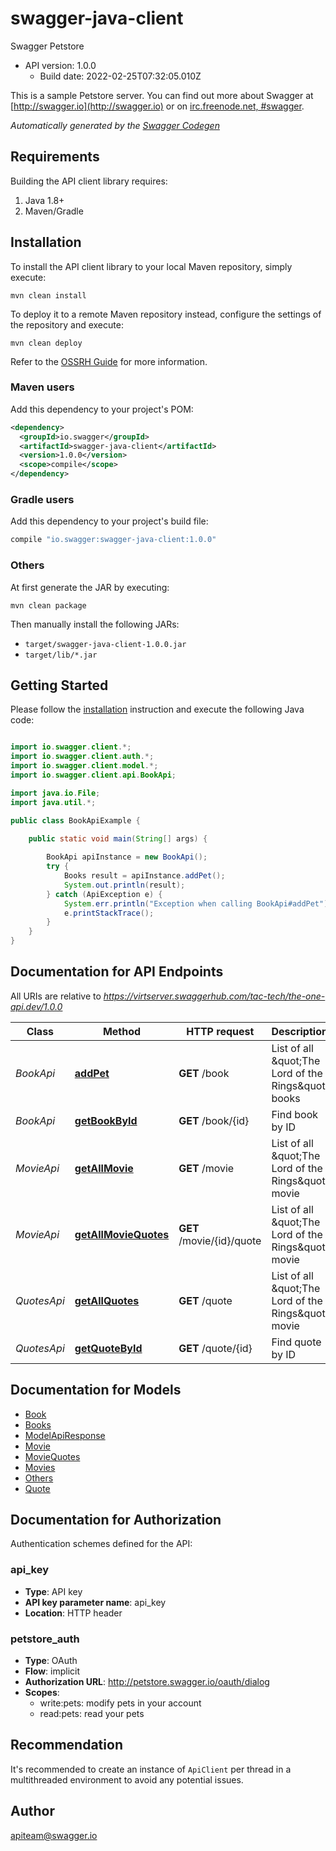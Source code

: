 # swagger-java-client

Swagger Petstore
- API version: 1.0.0
  - Build date: 2022-02-25T07:32:05.010Z

This is a sample Petstore server.  You can find  out more about Swagger at  [http://swagger.io](http://swagger.io) or on  [irc.freenode.net, #swagger](http://swagger.io/irc/). 


*Automatically generated by the [Swagger Codegen](https://github.com/swagger-api/swagger-codegen)*


## Requirements

Building the API client library requires:
1. Java 1.8+
2. Maven/Gradle

## Installation

To install the API client library to your local Maven repository, simply execute:

```shell
mvn clean install
```

To deploy it to a remote Maven repository instead, configure the settings of the repository and execute:

```shell
mvn clean deploy
```

Refer to the [OSSRH Guide](http://central.sonatype.org/pages/ossrh-guide.html) for more information.

### Maven users

Add this dependency to your project's POM:

```xml
<dependency>
  <groupId>io.swagger</groupId>
  <artifactId>swagger-java-client</artifactId>
  <version>1.0.0</version>
  <scope>compile</scope>
</dependency>
```

### Gradle users

Add this dependency to your project's build file:

```groovy
compile "io.swagger:swagger-java-client:1.0.0"
```

### Others

At first generate the JAR by executing:

```shell
mvn clean package
```

Then manually install the following JARs:

* `target/swagger-java-client-1.0.0.jar`
* `target/lib/*.jar`

## Getting Started

Please follow the [installation](#installation) instruction and execute the following Java code:

```java

import io.swagger.client.*;
import io.swagger.client.auth.*;
import io.swagger.client.model.*;
import io.swagger.client.api.BookApi;

import java.io.File;
import java.util.*;

public class BookApiExample {

    public static void main(String[] args) {
        
        BookApi apiInstance = new BookApi();
        try {
            Books result = apiInstance.addPet();
            System.out.println(result);
        } catch (ApiException e) {
            System.err.println("Exception when calling BookApi#addPet");
            e.printStackTrace();
        }
    }
}

```

## Documentation for API Endpoints

All URIs are relative to *https://virtserver.swaggerhub.com/tac-tech/the-one-api.dev/1.0.0*

Class | Method | HTTP request | Description
------------ | ------------- | ------------- | -------------
*BookApi* | [**addPet**](docs/BookApi.md#addPet) | **GET** /book | List of all \&quot;The Lord of the Rings\&quot; books
*BookApi* | [**getBookById**](docs/BookApi.md#getBookById) | **GET** /book/{id} | Find book by ID
*MovieApi* | [**getAllMovie**](docs/MovieApi.md#getAllMovie) | **GET** /movie | List of all \&quot;The Lord of the Rings\&quot; movie
*MovieApi* | [**getAllMovieQuotes**](docs/MovieApi.md#getAllMovieQuotes) | **GET** /movie/{id}/quote | List of all \&quot;The Lord of the Rings\&quot; movie
*QuotesApi* | [**getAllQuotes**](docs/QuotesApi.md#getAllQuotes) | **GET** /quote | List of all \&quot;The Lord of the Rings\&quot; movie
*QuotesApi* | [**getQuoteById**](docs/QuotesApi.md#getQuoteById) | **GET** /quote/{id} | Find quote by ID


## Documentation for Models

 - [Book](docs/Book.md)
 - [Books](docs/Books.md)
 - [ModelApiResponse](docs/ModelApiResponse.md)
 - [Movie](docs/Movie.md)
 - [MovieQuotes](docs/MovieQuotes.md)
 - [Movies](docs/Movies.md)
 - [Others](docs/Others.md)
 - [Quote](docs/Quote.md)


## Documentation for Authorization

Authentication schemes defined for the API:
### api_key

- **Type**: API key
- **API key parameter name**: api_key
- **Location**: HTTP header

### petstore_auth

- **Type**: OAuth
- **Flow**: implicit
- **Authorization URL**: http://petstore.swagger.io/oauth/dialog
- **Scopes**: 
  - write:pets: modify pets in your account
  - read:pets: read your pets


## Recommendation

It's recommended to create an instance of `ApiClient` per thread in a multithreaded environment to avoid any potential issues.

## Author

apiteam@swagger.io

